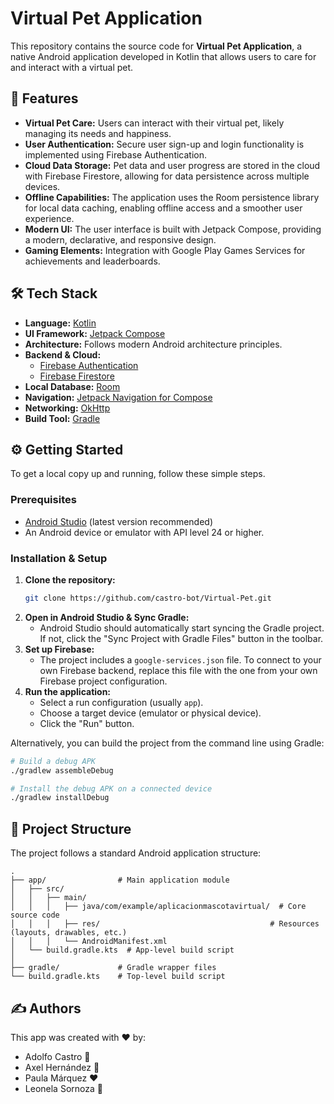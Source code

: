 # Virtual Pet Application

This repository contains the source code for **Virtual Pet Application**, a native Android application developed in Kotlin that allows users to care for and interact with a virtual pet.

## 🚀 Features

- **Virtual Pet Care:** Users can interact with their virtual pet, likely managing its needs and happiness.
- **User Authentication:** Secure user sign-up and login functionality is implemented using Firebase Authentication.
- **Cloud Data Storage:** Pet data and user progress are stored in the cloud with Firebase Firestore, allowing for data persistence across multiple devices.
- **Offline Capabilities:** The application uses the Room persistence library for local data caching, enabling offline access and a smoother user experience.
- **Modern UI:** The user interface is built with Jetpack Compose, providing a modern, declarative, and responsive design.
- **Gaming Elements:** Integration with Google Play Games Services for achievements and leaderboards.

## 🛠️ Tech Stack

- **Language:** [Kotlin](https://kotlinlang.org/)
- **UI Framework:** [Jetpack Compose](https://developer.android.com/jetpack/compose)
- **Architecture:** Follows modern Android architecture principles.
- **Backend & Cloud:**
  - [Firebase Authentication](https://firebase.google.com/docs/auth)
  - [Firebase Firestore](https://firebase.google.com/docs/firestore)
- **Local Database:** [Room](https://developer.android.com/training/data-storage/room)
- **Navigation:** [Jetpack Navigation for Compose](https://developer.android.com/jetpack/compose/navigation)
- **Networking:** [OkHttp](https://square.github.io/okhttp/)
- **Build Tool:** [Gradle](https://gradle.org/)

## ⚙️ Getting Started

To get a local copy up and running, follow these simple steps.

### Prerequisites

- [Android Studio](https://developer.android.com/studio) (latest version recommended)
- An Android device or emulator with API level 24 or higher.

### Installation & Setup

1.  **Clone the repository:**
    ```sh
    git clone https://github.com/castro-bot/Virtual-Pet.git
    ```
2.  **Open in Android Studio & Sync Gradle:**
    - Android Studio should automatically start syncing the Gradle project. If not, click the "Sync Project with Gradle Files" button in the toolbar.
3.  **Set up Firebase:**
    - The project includes a `google-services.json` file. To connect to your own Firebase backend, replace this file with the one from your own Firebase project configuration.
4.  **Run the application:**
    - Select a run configuration (usually `app`).
    - Choose a target device (emulator or physical device).
    - Click the "Run" button.

Alternatively, you can build the project from the command line using Gradle:

```sh
# Build a debug APK
./gradlew assembleDebug

# Install the debug APK on a connected device
./gradlew installDebug
```

## 📁 Project Structure

The project follows a standard Android application structure:

```
.
├── app/                # Main application module
│   ├── src/
│   │   ├── main/
│   │   │   ├── java/com/example/aplicacionmascotavirtual/  # Core source code
│   │   │   ├── res/                                      # Resources (layouts, drawables, etc.)
│   │   │   └── AndroidManifest.xml
│   └── build.gradle.kts  # App-level build script
│
├── gradle/             # Gradle wrapper files
└── build.gradle.kts    # Top-level build script
```

## ✍️ Authors

This app was created with ❤️ by:

- Adolfo Castro 🎷
- Axel Hernández 🥋
- Paula Márquez ❤️
- Leonela Sornoza 🎹
